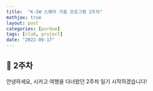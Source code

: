 ```yaml
---
title:  "K-SW 스퀘어 가을 프로그램 2주차"
mathjax: true
layout: post
categories: [purdue]
tags: [club, project]
date: "2022-09-17"
---
```


## 🤭 2주차

안녕하세요, 시카고 여행을 다녀왔던 2주차 일기 시작하겠습니다!